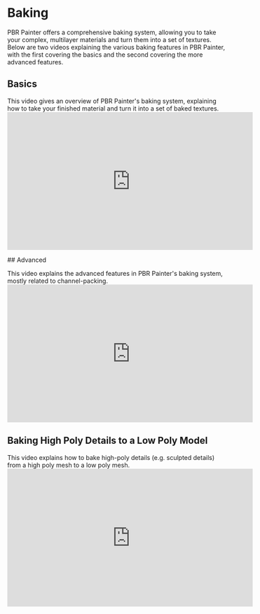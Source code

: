 # Baking

PBR Painter offers a comprehensive baking system, allowing you to take your complex, multilayer materials and turn them
into a set of textures. Below are two videos explaining the various baking features in PBR Painter, with the first covering
the basics and the second covering the more advanced features.

## Basics
<p>
This video gives an overview of PBR Painter's baking system, explaining how to take your finished material and turn it into a set of baked textures.

<iframe width="560" height="315" src="https://www.youtube.com/embed/lnGBSeE_eEk?si=Qulrp13oraTlKqqv" title="YouTube video player" frameborder="0" allow="accelerometer; autoplay; clipboard-write; encrypted-media; gyroscope; picture-in-picture; web-share" referrerpolicy="strict-origin-when-cross-origin" allowfullscreen></iframe>
</p>
## Advanced
<p>
This video explains the advanced features in PBR Painter's baking system, mostly related to channel-packing.
<br>
<iframe width="560" height="315" src="https://www.youtube.com/embed/MsO4jEq8otU?si=2wPAHqTspNi-SktH" title="YouTube video player" frameborder="0" allow="accelerometer; autoplay; clipboard-write; encrypted-media; gyroscope; picture-in-picture; web-share" referrerpolicy="strict-origin-when-cross-origin" allowfullscreen></iframe>
</p>

## Baking High Poly Details to a Low Poly Model
<p>
This video explains how to bake high-poly details (e.g. sculpted details) from a high poly mesh to a low poly mesh.
<br>
<iframe width="560" height="315" src="https://www.youtube.com/embed/vm6s-gCbTBM?si=Shrw_2zDiuJMZwrd" title="YouTube video player" frameborder="0" allow="accelerometer; autoplay; clipboard-write; encrypted-media; gyroscope; picture-in-picture; web-share" referrerpolicy="strict-origin-when-cross-origin" allowfullscreen></iframe>
</p>
